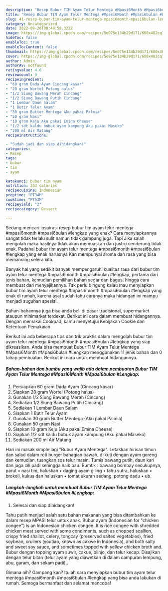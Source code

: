 ```yaml
---
description: "Resep Bubur TIM Ayam Telur Mentega #Mpasi6Month #Mpasi6bulan #Lengkap, Lezat"
title: "Resep Bubur TIM Ayam Telur Mentega #Mpasi6Month #Mpasi6bulan #Lengkap, Lezat"
slug: 41-resep-bubur-tim-ayam-telur-mentega-mpasi6month-mpasi6bulan-lengkap-lezat
category: Uncategorized
date: 2022-09-26T00:40:58.322Z
image: https://img-global.cpcdn.com/recipes/5e075e134b29d171/680x482cq70/bubur-tim-ayam-telur-mentega-mpasi6month-mpasi6bulan-lengkap-foto-resep-utama.jpg
hideToc: false
enableToc: true
enableTocContent: false
thumbnail: https://img-global.cpcdn.com/recipes/5e075e134b29d171/680x482cq70/bubur-tim-ayam-telur-mentega-mpasi6month-mpasi6bulan-lengkap-foto-resep-utama.jpg
cover: https://img-global.cpcdn.com/recipes/5e075e134b29d171/680x482cq70/bubur-tim-ayam-telur-mentega-mpasi6month-mpasi6bulan-lengkap-foto-resep-utama.jpg
author: Admin
authorAv: notfound
ratingvalue: 4.6
reviewcount: 9
recipeingredient:
- "60 gram Dada Ayam Cincang kasar"
- "20 gram Wortel Potong halus"
- "1/2 Siung Bawang Merah Cincang"
- "1/2 Siung Bawang Putih Cincang"
- "1 Lembar Daun Salam"
- "1 Butir Telur Ayam"
- "30 gram Butter Mentega Aku pakai Palmia"
- "50 gram Nasi"
- "10 gram Keju Aku pakai Emina Cheese"
- "1/2 sdt kaldu bubuk ayam kampung Aku pakai Maseko"
- "200 ml Air Matang"
recipeinstructions:

- "Sudah jadi dan siap dihidangkan!"
categories:
- Resep
tags:
- bubur
- tim
- ayam

katakunci: bubur tim ayam 
nutrition: 203 calories
recipecuisine: Indonesian
preptime: "PT34M"
cooktime: "PT53M"
recipeyield: "2"
recipecategory: Dessert

---
```



Sedang mencari inspirasi resep bubur tim ayam telur mentega #mpasi6month #mpasi6bulan #lengkap yang enak? Cara menyiapkannya sangat tidak terlalu sulit namun tidak gampang juga. Tapi Jika salah mengolah maka hasilnya tidak akan memuaskan dan justru cenderung tidak enak. Padahal bubur tim ayam telur mentega #mpasi6month #mpasi6bulan #lengkap yang enak harusnya Kan mempunyai aroma dan rasa yang bisa memancing selera kita.


Banyak hal yang sedikit banyak mempengaruhi kualitas rasa dari bubur tim ayam telur mentega #mpasi6month #mpasi6bulan #lengkap, pertama dari jenis bahan, kemudian pemilihan bahan segar dan bagus, hingga cara membuat dan menyajikannya. Tak perlu bingung kalau mau menyiapkan bubur tim ayam telur mentega #mpasi6month #mpasi6bulan #lengkap yang enak di rumah, karena asal sudah tahu caranya maka hidangan ini mampu menjadi suguhan spesial.

Bahan-bahannya juga bisa anda beli di pasar tradisional, supermarket ataupun minimarket terdekat. Berikut ini cara dalam membuat hidangannya. Dengan memakai Cookpad, kamu menyetujui Kebijakan Cookie dan Ketentuan Pemakaian.


Berikut ini ada beberapa tips dan trik praktis dalam mengolah bubur tim ayam telur mentega #mpasi6month #mpasi6bulan #lengkap yang siap dikreasikan. Anda bisa membuat Bubur TIM Ayam Telur Mentega #Mpasi6Month #Mpasi6bulan #Lengkap menggunakan 11 jenis bahan dan 0 tahap pembuatan. Berikut ini cara untuk membuat hidangannya.

<!--inarticleads1-->

##### Bahan-bahan dan bumbu yang wajib ada dalam pembuatan Bubur TIM Ayam Telur Mentega #Mpasi6Month #Mpasi6bulan #Lengkap:

1. Persiapkan 60 gram Dada Ayam (Cincang kasar)
1. Siapkan 20 gram Wortel (Potong halus)
1. Gunakan 1/2 Siung Bawang Merah (Cincang)
1. Sediakan 1/2 Siung Bawang Putih (Cincang)
1. Sediakan 1 Lembar Daun Salam
1. Siapkan 1 Butir Telur Ayam
1. Gunakan 30 gram Butter Mentega (Aku pakai Palmia)
1. Gunakan 50 gram Nasi
1. Siapkan 10 gram Keju (Aku pakai Emina Cheese)
1. Siapkan 1/2 sdt kaldu bubuk ayam kampung (Aku pakai Maseko)
1. Sediakan 200 ml Air Matang


Hari ini masak simple lagi &#34;Bubur Ayam Mentega&#34;. Letakkan hirisan timun dan salad dalam roti burger bahagian bawah, diikuti dengan ayam goreng dan kemudian, tuangkan sos telur masin. Tumis bawang putih, daun kari dan juga cili padi sehingga naik bau. Bumtik : bawang bombay secukupnya, parut • nasi tim, haluskan • daging ayam giling • tahu sutra, haluskan • brokoli, kukus dan haluskan • tomat ukuran sedang, potong dadu • ub. 

<!--inarticleads2-->

##### Langkah-langkah untuk membuat Bubur TIM Ayam Telur Mentega #Mpasi6Month #Mpasi6bulan #Lengkap:


1. Selesai dan siap dihidangkan!

Tahu putih menjadi salah satu bahan makanan yang bisa ditambahkan ke dalam resep MPASI telur untuk anak. Bubur ayam (Indonesian for &#34;chicken congee&#34;) is an Indonesian chicken congee. It is rice congee with shredded chicken meat served with some condiments, such as chopped scallion, crispy fried shallot, celery, tongcay (preserved salted vegetables), fried soybean, crullers (youtiao, known as cakwe in Indonesia), and both salty and sweet soy sauce, and sometimes topped with yellow chicken broth and. Bubur dengan topping ayam suwir, cakue, blinjo, dan telur kecap. Disajikan dengan telur bitan (telur ayam yang diawetkan di dalam campuran lempung, abu, garam, dan sekam padi).. 

Gimana nih? Gampang kan? Itulah cara menyiapkan bubur tim ayam telur mentega #mpasi6month #mpasi6bulan #lengkap yang bisa anda lakukan di rumah. Semoga bermanfaat dan selamat mencoba!
